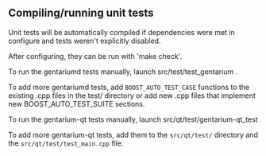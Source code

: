Compiling/running unit tests
------------------------------------

Unit tests will be automatically compiled if dependencies were met in configure
and tests weren't explicitly disabled.

After configuring, they can be run with 'make check'.

To run the gentariumd tests manually, launch src/test/test_gentarium .

To add more gentariumd tests, add `BOOST_AUTO_TEST_CASE` functions to the existing
.cpp files in the test/ directory or add new .cpp files that
implement new BOOST_AUTO_TEST_SUITE sections.

To run the gentarium-qt tests manually, launch src/qt/test/gentarium-qt_test

To add more gentarium-qt tests, add them to the `src/qt/test/` directory and
the `src/qt/test/test_main.cpp` file.
